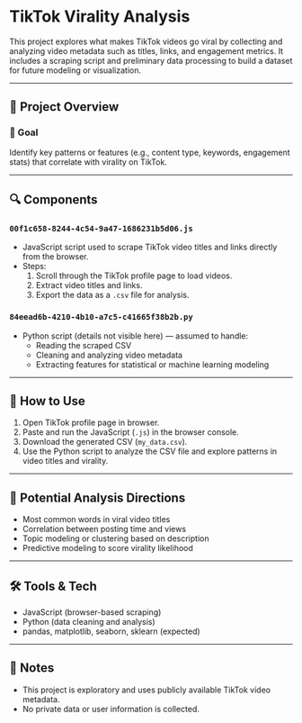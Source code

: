 # TikTok Virality Analysis

This project explores what makes TikTok videos go viral by collecting and analyzing video metadata such as titles, links, and engagement metrics. It includes a scraping script and preliminary data processing to build a dataset for future modeling or visualization.

---

## 📂 Project Overview

### 🎯 Goal
Identify key patterns or features (e.g., content type, keywords, engagement stats) that correlate with virality on TikTok.

---

## 🔍 Components

### `00f1c658-8244-4c54-9a47-1686231b5d06.js`
- JavaScript script used to scrape TikTok video titles and links directly from the browser.
- Steps:
  1. Scroll through the TikTok profile page to load videos.
  2. Extract video titles and links.
  3. Export the data as a `.csv` file for analysis.

### `84eead6b-4210-4b10-a7c5-c41665f38b2b.py`
- Python script (details not visible here) — assumed to handle:
  - Reading the scraped CSV
  - Cleaning and analyzing video metadata
  - Extracting features for statistical or machine learning modeling

---

## 🚀 How to Use

1. Open TikTok profile page in browser.
2. Paste and run the JavaScript (`.js`) in the browser console.
3. Download the generated CSV (`my_data.csv`).
4. Use the Python script to analyze the CSV file and explore patterns in video titles and virality.

---

## 🧠 Potential Analysis Directions

- Most common words in viral video titles
- Correlation between posting time and views
- Topic modeling or clustering based on description
- Predictive modeling to score virality likelihood

---

## 🛠 Tools & Tech

- JavaScript (browser-based scraping)
- Python (data cleaning and analysis)
- pandas, matplotlib, seaborn, sklearn (expected)

---

## 📌 Notes

- This project is exploratory and uses publicly available TikTok video metadata.
- No private data or user information is collected.

